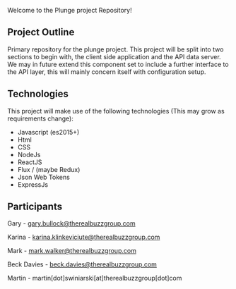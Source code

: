 Welcome to the Plunge project Repository!

Project Outline
---------------
Primary repository for the plunge project. This project will be split into two sections to begin with, the client side application and the API data server. We may in future extend this component set to include a further interface to the API layer, this will mainly concern itself with configuration setup.

Technologies
------------
This project will make use of the following technologies (This may grow as requirements change):
* Javascript (es2015+)
* Html
* CSS
* NodeJs
* ReactJS
* Flux / (maybe Redux)
* Json Web Tokens
* ExpressJs

Participants
------------
Gary - gary.bullock@therealbuzzgroup.com

Karina - karina.klinkeviciute@therealbuzzgroup.com

Mark - mark.walker@therealbuzzgroup.com

Beck Davies - beck.davies@therealbuzzgroup.com

Martin - martin[dot]swiniarski[at]therealbuzzgroup[dot]com
